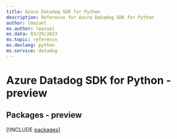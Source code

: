 ```yaml
---
title: Azure Datadog SDK for Python
description: Reference for Azure Datadog SDK for Python
author: lmazuel
ms.author: lmazuel
ms.data: 03/29/2023
ms.topic: reference
ms.devlang: python
ms.service: datadog
---
```

# Azure Datadog SDK for Python - preview
## Packages - preview
[!INCLUDE [packages](datadog-index.md)]